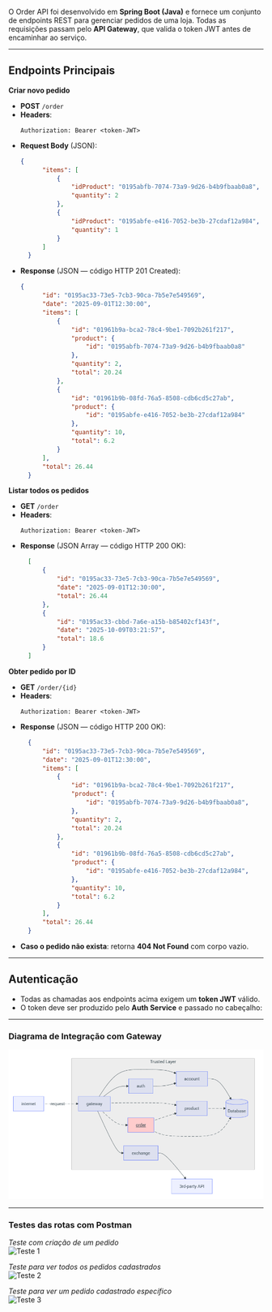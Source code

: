 O Order API foi desenvolvido em **Spring Boot (Java)** e fornece um conjunto de endpoints REST para gerenciar pedidos de uma loja. Todas as requisições passam pelo **API Gateway**, que valida o token JWT antes de encaminhar ao serviço.

---

## Endpoints Principais

**Criar novo pedido**  
- **POST** `/order`  
- **Headers**:  
  ```
  Authorization: Bearer <token-JWT>
  ```  
- **Request Body** (JSON):  
  ```json
  {
        "items": [
            {
                "idProduct": "0195abfb-7074-73a9-9d26-b4b9fbaab0a8",
                "quantity": 2
            },
            {
                "idProduct": "0195abfe-e416-7052-be3b-27cdaf12a984",
                "quantity": 1
            }
        ]
    }   
  ```  
- **Response** (JSON — código HTTP 201 Created):  
  ```json
  {
        "id": "0195ac33-73e5-7cb3-90ca-7b5e7e549569",
        "date": "2025-09-01T12:30:00",
        "items": [
            {
                "id": "01961b9a-bca2-78c4-9be1-7092b261f217",
                "product": {
                    "id": "0195abfb-7074-73a9-9d26-b4b9fbaab0a8"
                },
                "quantity": 2,
                "total": 20.24
            },
            {
                "id": "01961b9b-08fd-76a5-8508-cdb6cd5c27ab",
                "product": {
                    "id": "0195abfe-e416-7052-be3b-27cdaf12a984"
                },
                "quantity": 10,
                "total": 6.2
            }
        ],
        "total": 26.44
    }
  ```

**Listar todos os pedidos**  
- **GET** `/order`  
- **Headers**:  
  ```
  Authorization: Bearer <token-JWT>
  ```  
- **Response** (JSON Array — código HTTP 200 OK):  
  ```json
    [
        {
            "id": "0195ac33-73e5-7cb3-90ca-7b5e7e549569",
            "date": "2025-09-01T12:30:00",
            "total": 26.44
        },
        {
            "id": "0195ac33-cbbd-7a6e-a15b-b85402cf143f",
            "date": "2025-10-09T03:21:57",
            "total": 18.6
        }
    ]
  ```

**Obter pedido por ID**  
- **GET** `/order/{id}`  
- **Headers**:  
  ```
  Authorization: Bearer <token-JWT>
  ```  
- **Response** (JSON — código HTTP 200 OK):  
  ```json
    {
        "id": "0195ac33-73e5-7cb3-90ca-7b5e7e549569",
        "date": "2025-09-01T12:30:00",
        "items": [
            {
                "id": "01961b9a-bca2-78c4-9be1-7092b261f217",
                "product": {
                    "id": "0195abfb-7074-73a9-9d26-b4b9fbaab0a8",
                },
                "quantity": 2,
                "total": 20.24
            },
            {
                "id": "01961b9b-08fd-76a5-8508-cdb6cd5c27ab",
                "product": {
                    "id": "0195abfe-e416-7052-be3b-27cdaf12a984",
                },
                "quantity": 10,
                "total": 6.2
            }
        ],
        "total": 26.44
    }
  ```  
- **Caso o pedido não exista**: retorna **404 Not Found** com corpo vazio.

---

## Autenticação

- Todas as chamadas aos endpoints acima exigem um **token JWT** válido.  
- O token deve ser produzido pelo **Auth Service** e passado no cabeçalho:

---

### Diagrama de Integração com Gateway

![Diagrama de Integração do Order API](../img/diagrama-order.png)

---

### Testes das rotas com Postman

_Teste com criação de um pedido_  
![Teste 1](../img/postorder.png)  

_Teste para ver todos os pedidos cadastrados_  
![Teste 2](../img/getallorders.png)  

_Teste para ver um pedido cadastrado específico_  
![Teste 3](../img/getorderid.png)  
 
